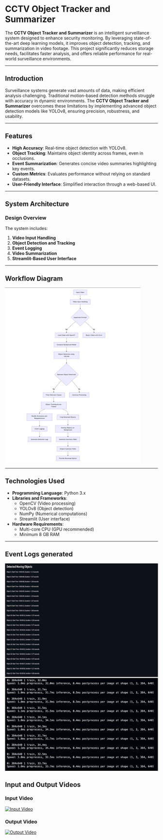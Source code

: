 # CCTV Object Tracker and Summarizer

The **CCTV Object Tracker and Summarizer** is an intelligent surveillance system designed to enhance security monitoring. By leveraging state-of-the-art deep learning models, it improves object detection, tracking, and summarization in video footage. This project significantly reduces storage needs, facilitates faster analysis, and offers reliable performance for real-world surveillance environments.

---


## Introduction

Surveillance systems generate vast amounts of data, making efficient analysis challenging. Traditional motion-based detection methods struggle with accuracy in dynamic environments. The **CCTV Object Tracker and Summarizer** overcomes these limitations by implementing advanced object detection models like YOLOv8, ensuring precision, robustness, and usability.

---

## Features

- **High Accuracy**: Real-time object detection with YOLOv8.  
- **Object Tracking**: Maintains object identity across frames, even in occlusions.  
- **Event Summarization**: Generates concise video summaries highlighting key events.  
- **Custom Metrics**: Evaluates performance without relying on standard datasets.  
- **User-Friendly Interface**: Simplified interaction through a web-based UI.  

---

## System Architecture

### Design Overview

The system includes:  
1. **Video Input Handling**  
2. **Object Detection and Tracking**  
3. **Event Logging**  
4. **Video Summarization**  
5. **Streamlit-Based User Interface**  

---
## Workflow Diagram
![Architecture Diagram](https://github.com/srajan-123/CCTV-Footage-Summariser1/blob/main/Picture1.png?raw=true)  


---

## Technologies Used

- **Programming Language**: Python 3.x  
- **Libraries and Frameworks**:  
  - OpenCV (Video processing)  
  - YOLOv8 (Object detection)  
  - NumPy (Numerical computations)  
  - Streamlit (User interface)  
- **Hardware Requirements**:  
  - Multi-core CPU (GPU recommended)  
  - Minimum 8 GB RAM  

---
## Event Logs generated
![logs](https://github.com/srajan-123/CCTV-Footage-Summariser1/blob/main/Picture4.png?raw=true)   ![logs2](https://github.com/srajan-123/CCTV-Footage-Summariser1/blob/main/Picture3.png?raw=true)

 
## Input and Output Videos

### Input Video
[![Input Video](https://img.youtube.com/vi/VIDEO_ID/0.jpg)](https://github.com/username/repo-name/blob/main/path/to/input_video.mp4?raw=true)

### Output Video
[![Output Video](https://img.youtube.com/vi/VIDEO_ID/0.jpg)](https://github.com/username/repo-name/blob/main/path/to/output_video.mp4?raw=true)



